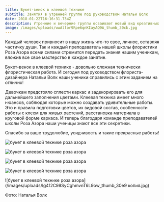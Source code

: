 ```yaml
---
title: Букет-венок в клеевой технике
subtitle: Занятия в утренней группе под руководством Натальи Волк
date: 2018-01-22T16:16:31.734Z
description: Утренние и вечерние группы осваивают новый вид креативных букетов
image: /images/uploads/wwAllor9Rpe6qnKIayAQ9A_thumb_30cb.jpg
---
```

Каждый человек привносит в нашу жизнь что-то свое, личное, оставляя частичку души. Так и каждый преподаватель нашей школы флористики Роза Азора всеми силами стремится передать знания нашим ученикам, вложив все свое мастерство в каждое занятие. 

Букет-венок в клеевой технике - довольно сложная технически флористическая работа. И сегодня под руководством флориста-дизайнера Натальи Волк наши ученики справились с этим заданием на отлично!

Девочкам предстояло сплести каркас и задекорировать его для дальнейшего заполнения цветами. Клеевая техника имеет много нюансов, соблюдая которые можно создавать удивительные работы. Это и правила подготовки цветов, их видовой состав, особенности работы с клеем для живых растений, расстановка материала в круговой форме каркаса. И теперь благодаря команде преподавателей школы Роза Азора наши ученицы знают все эти секретики.

Спасибо за ваше трудолюбие, усидчивость и такие прекрасные работы!

![букет в клеевой технике роза азора](/images/uploads/3TJlcuhPTryE25SeOmsgiA_thumb_30ea.jpg)

![букет в клеевой технике роза азора](/images/uploads/4Gs4+mfDQOCWt6JcJRtqXA_thumb_30d5.jpg)

![букет в клеевой технике роза азора](/images/uploads/5eughwBxTxqajHvIk8f9CA_thumb_30de.jpg)

![букет в клеевой технике роза азора](/images/uploads/DSC_0172.jpg)

![букет в клеевой технике роза азора](/images/uploads/lg412C98SyCghmvnT6L9ow_thumb_30e9 копия.jpg)

Фото: Наталья Волк

